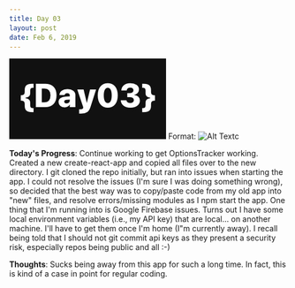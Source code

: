 ```yaml
---
title: Day 03
layout: post
date: Feb 6, 2019
---
```


![Day 03](/images/IMG_5540.jpg)
Format: ![Alt Text](url)c

**Today's Progress**: Continue working to get OptionsTracker working. Created a new create-react-app and copied all files
over to the new directory. I git cloned the repo initially, but ran into issues when starting the app. I could not resolve
the issues (I'm sure I was doing something wrong), so decided that the best way was to copy/paste code from my old app into "new" files, and resolve errors/missing modules as I npm start the app. One thing that I'm running into is Google Firebase issues. Turns out I have some local environment variables (i.e., my API key) that are local... on another machine. I'll have to get them once I'm home (I"m currently away). I recall being told that I should not git commit api keys as they present a security risk, especially repos being public and all :-)

**Thoughts**: Sucks being away from this app for such a long time. In fact, this is kind of a case in point for regular coding.
